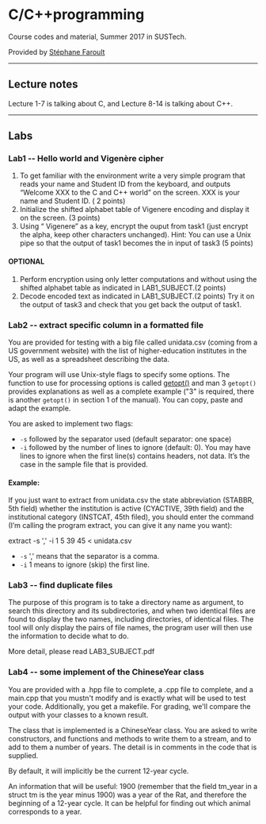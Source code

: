 # C/C++programming
Course codes and material, Summer 2017 in SUSTech.

Provided by [Stéphane Faroult](http://cse.sustc.edu.cn/cn/people/view/people_id/58/sort_id/9/pid/)

-----------------------
## Lecture notes
Lecture 1-7 is talking about C, and Lecture 8-14 is talking about C++.

--------------
## Labs
### Lab1 -- Hello world and Vigenère cipher
1.	To get familiar with the environment write a very simple program that reads your name and Student ID from the keyboard, and outputs “Welcome XXX to the C and C++ world” on the screen. XXX is your name and Student ID. ( 2 points)
2.	Initialize the shifted alphabet table of Vigenere encoding and display it on the screen. (3 points)
3.	Using “ Vigenere” as a key, encrypt the ouput from task1 (just encrypt the alpha, keep other characters unchanged). Hint: You can use a Unix pipe so that the output of task1 becomes the in input of task3 (5 points)
#### OPTIONAL
1.	Perform encryption using only letter computations and without using the shifted alphabet table as indicated in LAB1_SUBJECT.(2 points)
2.	Decode encoded text as indicated in LAB1_SUBJECT.(2 points) Try it on the output of task3 and check that you get back the output of task1.

### Lab2 -- extract specific column in a formatted file
You are provided for testing with a big file called unidata.csv (coming from a US government website) with the list of higher-education institutes in the US, as well as a spreadsheet describing the data.

Your program will use Unix-style flags to specify some options. The function to use for processing options is called [getopt()](https://linux.die.net/man/3/getopt) and man 3 `getopt()` provides explanations as well as a complete example ("3" is required, there is another `getopt()` in section 1 of the manual). You can copy, paste and adapt the example.

You are asked to implement two flags:
* `-s` followed by the separator used (default separator: one space)
* `-i` followed by the number of lines to ignore (default: 0). You may have lines to ignore when the first line(s) contains headers, not data. It’s the case in the sample file that is provided.
#### Example:
If you just want to extract from unidata.csv the state abbreviation (STABBR, 5th field) whether the institution is active (CYACTIVE, 39th field) and the institutional category (INSTCAT, 45th filed), you should enter the command (I’m calling the program extract, you can give it any name you want):

extract -s ',' -i 1 5 39 45 < unidata.csv
* `-s` ',' means that the separator is a comma.
* `-i` 1 means to ignore (skip) the first line.

### Lab3 -- find duplicate files
The purpose of this program is to take a directory name as argument, to search this directory and its subdirectories, and when two identical files are found to display the two names, including directories, of identical files. The tool will only display the pairs of file names, the program user will then use the information to decide what to do.

More detail, please read LAB3_SUBJECT.pdf
### Lab4 -- some implement of the ChineseYear class
You are provided with a .hpp file to complete, a .cpp file to complete, and a main.cpp that you mustn't modify and is exactly what will be used to test your code. Additionally, you get a makefile. For grading, we'll compare the output with your classes to a known result.

The class that is implemented is a ChineseYear class. You are asked to write constructors, and functions and methods to write them to a stream, and to add to them a number of years. The detail is in comments in the code that is supplied.

By default, it will implicitly be the current 12-year cycle.

An information that will be useful: 1900 (remember that the field tm_year in a struct tm is the year minus 1900) was a year of the Rat, and therefore the beginning of a 12-year cycle. It can be helpful for finding out which animal corresponds to a year.
